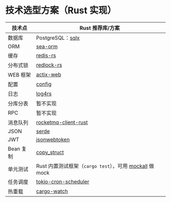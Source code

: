 # 技术选型方案（Rust 实现）

| 技术点         | Rust 推荐库/方案                                                                                   |
|----------------|---------------------------------------------------------------------------------------------------|
| 数据库         | PostgreSQL：[sqlx](https://github.com/launchbadge/sqlx) |
| ORM            | [sea-orm](https://www.sea-ql.org/SeaORM/)                        |
| 缓存           | [redis-rs](https://github.com/redis-rs/redis-rs) |
| 分布式锁       | [redlock-rs](https://github.com/mitsuhiko/redlock-rs)                                              |
| WEB 框架       | [actix-web](https://actix.rs/)                                                                     |
| 配置           | [config](https://github.com/mehcode/config-rs)                                                     |
| 日志           | [log4rs](https://github.com/estk/log4rs)         |
| 分库分表       | 暂不实现                                                                                           |
| RPC            | 暂不实现                                                                                           |
| 消息队列       | [rocketmq-client-rust](https://github.com/apache/rocketmq-clients/tree/develop/rust) |
| JSON           | [serde](https://serde.rs/)                                                                         |
| JWT            | [jsonwebtoken](https://github.com/Keats/jsonwebtoken)                                              |
| Bean 复制      | [copy_struct](https://github.com/estk/copy_struct)|
| 单元测试       | Rust 内置测试框架（`cargo test`），可用 [mockall](https://github.com/asomers/mockall) 做 mock        |
| 任务调度       |[tokio-cron-scheduler](https://github.com/mvniekerk/tokio-cron-scheduler) |
| 热重载         | [cargo-watch](https://github.com/watchexec/cargo-watch)                                            |

